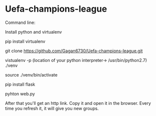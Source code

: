 # Uefa-champions-league
Command line:

Install python and virtualenv

pip install virtualenv

git clone https://github.com/Gagan6730/Uefa-champions-league.git

vistualenv -p (location of your python interpreter-> /usr/bin/python2.7) ./venv

source ./venv/bin/activate

pip install flask

pyhton web.py

After that you'll get an http link. Copy it and open it in the browser. Every time you refresh it, it will give you new groups.
